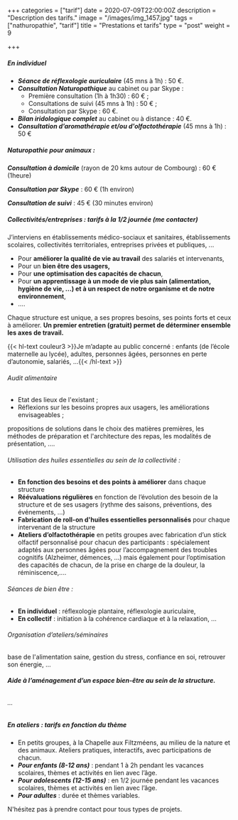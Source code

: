 +++
categories = ["tarif"]
date = 2020-07-09T22:00:00Z
description = "Description des tarifs."
image = "/images/img_1457.jpg"
tags = ["nathuropathie", "tarif"]
title = "Prestations et tarifs"
type = "post"
weight = 9

+++
##### En individuel

* **_Séance de réflexologie auriculaire_** (45 mns à 1h) : 50 €.
* **_Consultation Naturopathique_** au cabinet ou par Skype :
  * Première consultation (1h à 1h30) : 60 € ;
  * Consultations de suivi (45 mns à 1h) : 50 € ;
  * Consultation par Skype : 60 €.
* **_Bilan iridologique complet_** au cabinet ou à distance : 40 €.
* **_Consultation d’aromathérapie et/ou d'olfactothérapie_** (45 mns à 1h) : 50 €

##### Naturopathie pour animaux :

**_Consultation à domicile_** (rayon de 20 kms autour de Combourg) : 60 € (1heure)

**_Consultation par Skype_** : 60 € (1h environ)

**_Consultation de suivi_** : 45 € (30 minutes environ)

##### Collectivités/entreprises : tarifs à la 1/2 journée (me contacter)

J’interviens en établissements médico-sociaux et sanitaires, établissements scolaires, collectivités territoriales, entreprises privées et publiques, ...

* Pour **améliorer la qualité de vie au travail** des salariés et intervenants,
* Pour un **bien être des usagers,** 
* Pour **une optimisation des capacités de chacun**,
* Pour **un apprentissage à un mode de vie plus sain (alimentation, hygiène de vie, ...) et à un respect de notre organisme et de notre environnement**,
* ....

Chaque structure est unique, a ses propres besoins, ses points forts et ceux à améliorer. **Un premier entretien (gratuit) permet de déterminer ensemble les axes de travail.**

{{< hl-text couleur3 >}}Je m’adapte au public concerné : enfants (de l’école maternelle au lycée), adultes, personnes âgées, personnes en perte d’autonomie, salariés, …{{< /hl-text >}}

###### Audit alimentaire

* Etat des lieux de l'existant ;
* Réflexions sur les besoins propres aux usagers, les améliorations envisageables ;

propositions de solutions dans le choix des matières premières, les méthodes de préparation et l'architecture des repas, les modalités de présentation, ....

###### Utilisation des huiles essentielles au sein de la collectivité :

* **En fonction des besoins et des points à améliorer** dans chaque structure
* **Réévaluations régulières** en fonction de l’évolution des besoin de la structure et de ses usagers (rythme des saisons, préventions, des événements, ...)
* **Fabrication de roll-on d'huiles essentielles personnalisés** pour chaque intervenant de la structure
* **Ateliers d’olfactothérapie** en petits groupes avec fabrication d’un stick olfactif personnalisé pour chacun des participants : spécialement adaptés aux personnes âgées pour l’accompagnement des troubles cognitifs (Alzheimer, démences, ...) mais également pour l’optimisation des capacités de chacun, de la prise en charge de la douleur, la réminiscence,....

###### Séances de bien être :

* **En individuel** : réflexologie plantaire, réflexologie auriculaire,
* **En collectif** : initiation à la cohérence cardiaque et à la relaxation, ...

###### Organisation d’ateliers/séminaires

base de l'alimentation saine, gestion du stress, confiance en soi, retrouver son énergie, ...

###### **Aide à l’aménagement d’un espace bien-être au sein de la structure.**

###### ...

##### En ateliers : tarifs en fonction du thème

* En petits groupes, à la Chapelle aux Filtzméens, au milieu de la nature et des animaux. Ateliers pratiques, interactifs, avec participations de chacun.
* **_Pour enfants (8-12 ans)_** : pendant 1 à 2h pendant les vacances scolaires, thèmes et activités en lien avec l’âge.
* **_Pour adolescents (12-15 ans)_** : en 1/2 journée pendant les vacances scolaires, thèmes et activités en lien avec l’âge.
* **_Pour adultes_** : durée et thèmes variables.

N'hésitez pas à prendre contact pour tous types de projets.